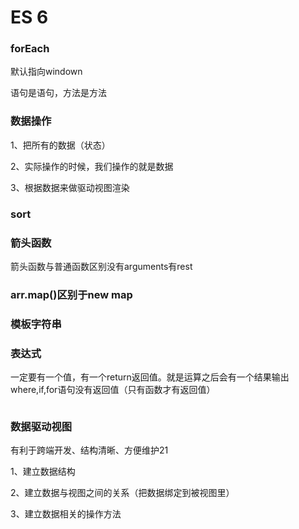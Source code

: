 # ES 6 

### forEach

默认指向windown

语句是语句，方法是方法



### 数据操作

1、把所有的数据（状态）

2、实际操作的时候，我们操作的就是数据

3、根据数据来做驱动视图渲染

###  sort

### 箭头函数

箭头函数与普通函数区别没有arguments有rest

### arr.map()区别于new map

### 模板字符串

### 表达式

一定要有一个值，有一个return返回值。就是运算之后会有一个结果输出where,if,for语句没有返回值（只有函数才有返回值）

```

```

### 数据驱动视图

有利于跨端开发、结构清晰、方便维护21

1、建立数据结构

2、建立数据与视图之间的关系（把数据绑定到被视图里）

3、建立数据相关的操作方法